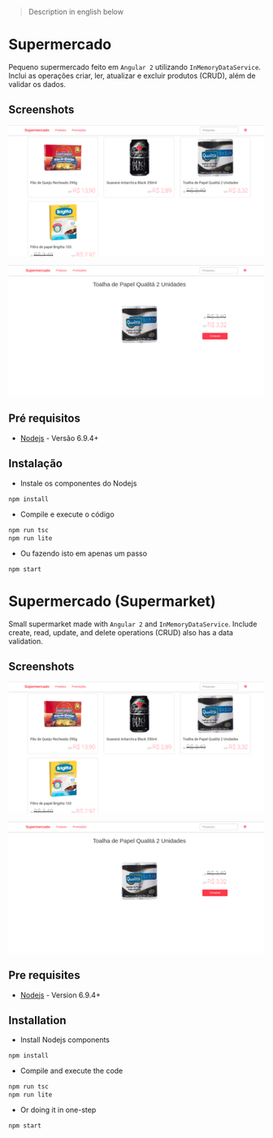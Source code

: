 > Description in english below
 
# Supermercado
Pequeno supermercado feito em `Angular 2` utilizando `InMemoryDataService`. Inclui as operações criar, ler, atualizar e excluir produtos (CRUD), além de validar os dados.

## Screenshots

![Image 1](screenshots/1ii.png)

![Image 2](screenshots/2i.png)

## Pré requisitos
- [Nodejs](http://nodejs.org/) - Versão 6.9.4+

## Instalação
- Instale os componentes do Nodejs
```
npm install
```
 
- Compile e execute o código
```
npm run tsc
npm run lite
```

- Ou fazendo isto em apenas um passo
```
npm start
```

# Supermercado (Supermarket)
Small supermarket made with `Angular 2` and `InMemoryDataService`. Include create, read, update, and delete operations (CRUD) also has a data validation.

## Screenshots

![Image 1](screenshots/1ii.png)

![Image 2](screenshots/2i.png)

## Pre requisites
- [Nodejs](http://nodejs.org/) - Version 6.9.4+

## Installation
- Install Nodejs components
```
npm install
```
 
- Compile and execute the code
```
npm run tsc
npm run lite
```

- Or doing it in one-step
```
npm start
```
 
 
